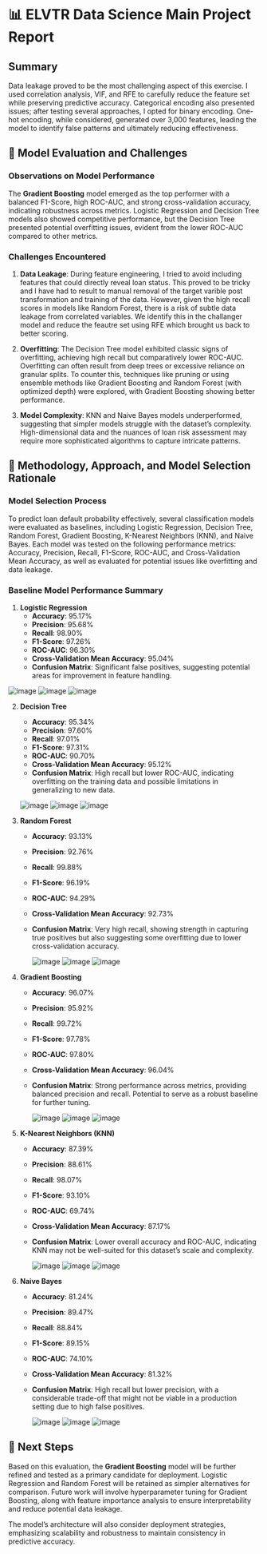 # 📊 ELVTR Data Science Main Project Report

## Summary

Data leakage proved to be the most challenging aspect of this exercise. I used correlation analysis, VIF, and RFE to carefully reduce the feature set while preserving predictive accuracy. Categorical encoding also presented issues; after testing several approaches, I opted for binary encoding. One-hot encoding, while considered, generated over 3,000 features, leading the model to identify false patterns and ultimately reducing effectiveness.

## 📝 Model Evaluation and Challenges

### Observations on Model Performance
The **Gradient Boosting** model emerged as the top performer with a balanced F1-Score, high ROC-AUC, and strong cross-validation accuracy, indicating robustness across metrics. Logistic Regression and Decision Tree models also showed competitive performance, but the Decision Tree presented potential overfitting issues, evident from the lower ROC-AUC compared to other metrics.

### Challenges Encountered
1. **Data Leakage**: During feature engineering, I tried to avoid including features that could directly reveal loan status. This proved to be tricky and I have had to result to manual removal of the target varible post transformation and training of the data. However, given the high recall scores in models like Random Forest, there is a risk of subtle data leakage from correlated variables. We identify this in the challanger model and reduce the feautre set using RFE which brought us back to better scoring.

2. **Overfitting**: The Decision Tree model exhibited classic signs of overfitting, achieving high recall but comparatively lower ROC-AUC. Overfitting can often result from deep trees or excessive reliance on granular splits. To counter this, techniques like pruning or using ensemble methods like Gradient Boosting and Random Forest (with optimized depth) were explored, with Gradient Boosting showing better performance.

3. **Model Complexity**: KNN and Naive Bayes models underperformed, suggesting that simpler models struggle with the dataset’s complexity. High-dimensional data and the nuances of loan risk assessment may require more sophisticated algorithms to capture intricate patterns.

## 🧠 Methodology, Approach, and Model Selection Rationale

### Model Selection Process
To predict loan default probability effectively, several classification models were evaluated as baselines, including Logistic Regression, Decision Tree, Random Forest, Gradient Boosting, K-Nearest Neighbors (KNN), and Naive Bayes. Each model was tested on the following performance metrics: Accuracy, Precision, Recall, F1-Score, ROC-AUC, and Cross-Validation Mean Accuracy, as well as evaluated for potential issues like overfitting and data leakage.

### Baseline Model Performance Summary

1. **Logistic Regression**
   - **Accuracy**: 95.17%
   - **Precision**: 95.68%
   - **Recall**: 98.90%
   - **F1-Score**: 97.26%
   - **ROC-AUC**: 96.30%
   - **Cross-Validation Mean Accuracy**: 95.04%
   - **Confusion Matrix**: Significant false positives, suggesting potential areas for improvement in feature handling.

  ![image](https://github.com/user-attachments/assets/841f6e24-2e42-4708-b484-05d4adbefe86)
  ![image](https://github.com/user-attachments/assets/e8e4fe41-0521-402f-89d3-b97ce9d6da90)
  ![image](https://github.com/user-attachments/assets/a524526d-4950-4d8f-bbc6-e29c062a88a1)

2. **Decision Tree**
   - **Accuracy**: 95.34%
   - **Precision**: 97.60%
   - **Recall**: 97.01%
   - **F1-Score**: 97.31%
   - **ROC-AUC**: 90.70%
   - **Cross-Validation Mean Accuracy**: 95.12%
   - **Confusion Matrix**: High recall but lower ROC-AUC, indicating overfitting on the training data and possible limitations in generalizing to new data.
  
   ![image](https://github.com/user-attachments/assets/09d804e5-2378-4055-a974-f0b1009d70b0)
   ![image](https://github.com/user-attachments/assets/7d3cd1f1-66c1-4ad1-9b41-5bf816124a5e)
   ![image](https://github.com/user-attachments/assets/e996a0bb-497d-4111-bd18-392594a93698)

4. **Random Forest**
   - **Accuracy**: 93.13%
   - **Precision**: 92.76%
   - **Recall**: 99.88%
   - **F1-Score**: 96.19%
   - **ROC-AUC**: 94.29%
   - **Cross-Validation Mean Accuracy**: 92.73%
   - **Confusion Matrix**: Very high recall, showing strength in capturing true positives but also suggesting some overfitting due to lower cross-validation accuracy.

     ![image](https://github.com/user-attachments/assets/dae2264b-08f5-4c5b-a002-466ee724bd11)
     ![image](https://github.com/user-attachments/assets/a7efcaf9-6613-498b-b6ae-2f687abab556)
     ![image](https://github.com/user-attachments/assets/98bce0b9-381f-4696-9739-2e0cdad6a596)


5. **Gradient Boosting**
   - **Accuracy**: 96.07%
   - **Precision**: 95.92%
   - **Recall**: 99.72%
   - **F1-Score**: 97.78%
   - **ROC-AUC**: 97.80%
   - **Cross-Validation Mean Accuracy**: 96.04%
   - **Confusion Matrix**: Strong performance across metrics, providing balanced precision and recall. Potential to serve as a robust baseline for further tuning.
  
     ![image](https://github.com/user-attachments/assets/53405cc1-dfc8-4f18-bfe8-434846b640e0)
     ![image](https://github.com/user-attachments/assets/e277261f-ec99-4b4d-8807-08cd09802ac9)
     ![image](https://github.com/user-attachments/assets/a26d32f6-9e4b-4f5e-834a-93ae45603b77)


6. **K-Nearest Neighbors (KNN)**
   - **Accuracy**: 87.39%
   - **Precision**: 88.61%
   - **Recall**: 98.07%
   - **F1-Score**: 93.10%
   - **ROC-AUC**: 69.74%
   - **Cross-Validation Mean Accuracy**: 87.17%
   - **Confusion Matrix**: Lower overall accuracy and ROC-AUC, indicating KNN may not be well-suited for this dataset’s scale and complexity.
  
     ![image](https://github.com/user-attachments/assets/3e1d5545-b17e-4883-bb94-7e22a075a273)
     ![image](https://github.com/user-attachments/assets/60df92ee-83f2-4093-bf1c-37f3e2c5ffa1)
     ![image](https://github.com/user-attachments/assets/4890a68c-e7f3-4347-8913-284411df1551)


7. **Naive Bayes**
   - **Accuracy**: 81.24%
   - **Precision**: 89.47%
   - **Recall**: 88.84%
   - **F1-Score**: 89.15%
   - **ROC-AUC**: 74.10%
   - **Cross-Validation Mean Accuracy**: 81.32%
   - **Confusion Matrix**: High recall but lower precision, with a considerable trade-off that might not be viable in a production setting due to high false positives.
  
     ![image](https://github.com/user-attachments/assets/04b791f0-ecfb-459d-b7e5-86edb458400c)
     ![image](https://github.com/user-attachments/assets/0fa2d76e-7aa1-4702-83cb-9160d441e60d)
     ![image](https://github.com/user-attachments/assets/da3acf0e-a10f-4a1f-bed7-f30fecc2971f)

## 🚀 Next Steps
Based on this evaluation, the **Gradient Boosting** model will be further refined and tested as a primary candidate for deployment. Logistic Regression and Random Forest will be retained as simpler alternatives for comparison. Future work will involve hyperparameter tuning for Gradient Boosting, along with feature importance analysis to ensure interpretability and reduce potential data leakage.

The model’s architecture will also consider deployment strategies, emphasizing scalability and robustness to maintain consistency in predictive accuracy.
